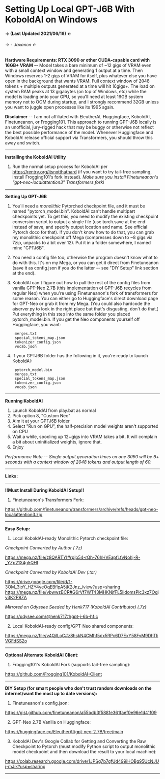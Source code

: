 # Setting Up Local GPT-J6B With KoboldAI on Windows
#### -> (Last Updated 2021/06/16) <-
###### -> - Jaxanon <-


**Hardware Requirements:  RTX 3090 or other CUDA-capable card with 16GB+ VRAM --** Model takes a bare minimum of ~12 gigs of VRAM even with a small context window and generating 1 output at a time.  Then Windows reserves 1-2 gigs of VRAM for itself, plus whatever else you have open in the background that wants VRAM.  Full context window of 2048 tokens + multiple outputs generated at a time will hit 16gigs+.  The load on system RAM peaks at 13 gigabytes (on top of Windows, etc) while the model is loading onto your GPU, so you'll need at least 16GB system memory not to OOM during startup, and I strongly recommend 32GB unless you want to juggle open processes like its 1995 again.

**Disclaimer** -- I am not affiliated with EleutherAI, Huggingface, KoboldAI, Finetuneanon, or Frogging101.  This approach to running GPT-J6B locally is an unofficial, jury-rigged hack that may be buggy or otherwise not reflect the best possible performance of the model.  Whenever Huggingface and KoboldAI release official support via Transformers, you should throw this away and switch.

***

**Installing the KoboldAI Utility**

1. Run the normal setup process for KoboldAI per https://rentry.org/itsnotthathard (if you want to try tail-free sampling, install Frogging101's fork instead).  *Make sure you install Finetuneanon's "gpt-neo-localattention3" Transformers fork!*

***

**Setting Up GPT-J6B**

1. You'll need a *monolithic* Pytorched checkpoint file, and it must be named "pytorch_model.bin".  KoboldAI can't handle multipart checkpoints yet.  To get this, you need to modify the existing checkpoint conversion script to output a single file (use torch.save at the end instead of save, and specify output location and name.  See official Pytorch doco for that).  If you don't know how to do that, you can grab my monolithic checkpoint off Mega (compresses down to ~8 gigs via 7zip, unpacks to a bit over 12).  Put it in a folder somewhere, I named mine "GPTJ6B".

2. You need a config file too, otherwise the program doesn't know what to do with this.  It's on my Mega, or you can get it direct from Finetuneanon (save it as config.json if you do the latter -- see "DIY Setup" link section at the end).

3. KoboldAI can't figure out how to pull the rest of the config files from vanilla GPT-Neo 2.7B (this implementation of GPT-J6B recycles from regular Neo) when you're using Finetuneanon's fork of transformers for some reason.  You can either go to Huggingface's direct download page for GPT-Neo or grab it from my Mega.  (You could also hardcode the aiserver.py to look in the right place but that's disgusting, don't do that.)  Put everything in this step into the same folder you placed pytorch_model.bin.  If you get the Neo components yourself off Huggingface, you want:

		merges.txt
		special_tokens_map.json
		tokenizer_config.json
		vocab.json

4. If your GPTJ6B folder has the following in it, you're ready to launch KoboldAI:

		pytorch_model.bin
		merges.txt
		special_tokens_map.json
		tokenizer_config.json
		vocab.json

***

**Running KoboldAI**

1. Launch KoboldAI from play.bat as normal
2. Pick option 8, "Custom Neo"
3. Aim it at your GPTJ6B folder
4. Select "Run on GPU", the half-precision model weights aren't supported on CPU
5. Wait a while, spooling up 12+gigs into VRAM takes a bit. It will complain a bit about uninitialized weights, ignore that.
6. Enjoy

*Performance Note -- Single output generation times on one 3090 will be 6+ seconds with a context window of 2048 tokens and output length of 60.*

***

**Links:**

***
**!!Must Install During KoboldAI Setup!!**

1. Finetuneanon's Transformers Fork:

https://github.com/finetuneanon/transformers/archive/refs/heads/gpt-neo-localattention3.zip

***


**Easy Setup:**

1. Local KoboldAI-ready Monolithic Pytorch checkpoint file:

*Checkpoint Converted by Author (.7z)*

https://mega.nz/file/z8QARTYI#rpjb54-rQh-76hHVEapfLfvNohj-R-_YZp21X4g5QHI

*Checkpoint Converted by KoboldAI Dev (.tar)*

https://drive.google.com/file/d/1-3OM_3lpY_HZY4yeOqEBflpA5jK2Jnz_/view?usp=sharing
https://mega.nz/file/vbwwzBCR#G6rVf7WT43MHKNjfFL5iidomsPlc3xz7Ogjv3K2P8ZA

*Mirrored on Odyssee Seeded by Henk717 (KoboldAI Contributor) (.7z)*

https://odysee.com/@henk717:1/gpt-j-6b-hf:c

2. Local KoboldAI-ready config/GPT-Neo shared components:

https://mega.nz/file/v4QilLoC#z8hskN4CMhf5dx5RPc6D7ExY58FyM9DhTIiVGFdSS2o

***

**Optional Alternate KoboldAI Client:**

1. Frogging101's KoboldAI Fork (supports tail-free sampling):

https://github.com/Frogging101/KoboldAI-Client

***

**DIY Setup (for smart people who don't trust random downloads on the internet/want the most up to date versions):**

1. Finetuneanon's config.json:

https://gist.github.com/finetuneanon/a55bdb3f5881e361faef0e96e1d41f09


2. GPT-Neo 2.7B Vanilla on Huggingface:

https://huggingface.co/EleutherAI/gpt-neo-2.7B/tree/main


3. KoboldAI Dev's Google Collab for Getting and Converting the Raw Checkpoint to Pytorch (must modify Python script to output monolithic model checkpoint and then download the result to your local machine):

https://colab.research.google.com/drive/1JPSg7b7gfUd499iHOBg95UcNJUj-mJik?usp=sharing


***